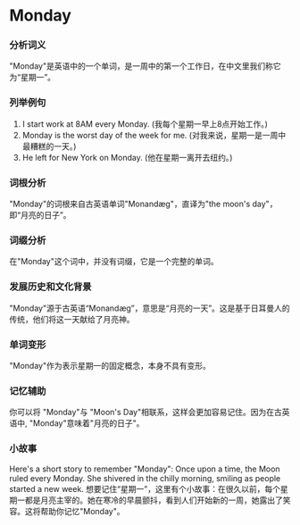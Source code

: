 # Monday

### 分析词义

  

"Monday"是英语中的一个单词，是一周中的第一个工作日，在中文里我们称它为“星期一”。

  

### 列举例句

  

1.  I start work at 8AM every Monday. (我每个星期一早上8点开始工作。)
2.  Monday is the worst day of the week for me. (对我来说，星期一是一周中最糟糕的一天。)
3.  He left for New York on Monday. (他在星期一离开去纽约。)

  

### 词根分析

  

"Monday"的词根来自古英语单词"Monandæg"，直译为"the moon's day"，即“月亮的日子”。

  

### 词缀分析

  

在"Monday"这个词中，并没有词缀，它是一个完整的单词。

  

### 发展历史和文化背景

  

"Monday"源于古英语“Monandæg”，意思是“月亮的一天”。这是基于日耳曼人的传统，他们将这一天献给了月亮神。

  

### 单词变形

  

"Monday"作为表示星期一的固定概念，本身不具有变形。

  

### 记忆辅助

  

你可以将 "Monday"与 "Moon's Day"相联系，这样会更加容易记住。因为在古英语中, "Monday"意味着"月亮的日子"。

  

### 小故事

  

Here's a short story to remember "Monday": Once upon a time, the Moon ruled every Monday. She shivered in the chilly morning, smiling as people started a new week. 想要记住“星期一”，这里有个小故事：在很久以前，每个星期一都是月亮主宰的。她在寒冷的早晨颤抖，看到人们开始新的一周，她露出了笑容。这将帮助你记忆"Monday"。
